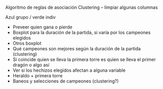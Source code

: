 Algoritmo de reglas de asociación
Clustering – limpiar algunas columnas

Azul grupo / verde indiv

-	Preveer quien gana o pierde
-	Boxplot para la duración de la partida, si varía por los campeones elegidos
-	Otros boxplot
-	Qué campeones son mejores según la duración de la partida (clustering)
-	Si coincide quien se lleva la primera torre es quien se lleva el primer dragón o algo así
-	Ver si los hechizos elegidos afectan a alguna variable
-	Heraldo + primera torre
-	Baneos y selecciones de campeones (clustering?)


